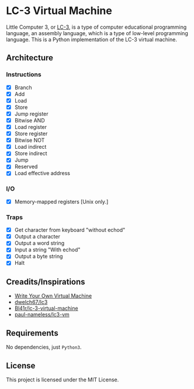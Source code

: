 # LC-3 Virtual Machine
Little Computer 3, or [LC-3](https://en.wikipedia.org/wiki/LC-3), is a type of computer educational programming language, an assembly language, which is a type of low-level programming language.
This is a Python implementation of the LC-3 virtual machine.

## Architecture
### Instructions
- [x] Branch
- [x] Add
- [x] Load
- [x] Store
- [x] Jump register
- [x] Bitwise AND
- [x] Load register
- [x] Store register
- [x] Bitwise NOT
- [x] Load indirect
- [x] Store indirect
- [x] Jump
- [x] Reserved
- [x] Load effective address
### I/O
- [x] Memory-mapped registers [Unix only.]
### Traps
- [x] Get character from keyboard "without echod"
- [x] Output a character
- [x] Output a word string
- [x] Input a string "With echod"
- [x] Output a byte string
- [x] Halt

## Creadits/Inspirations
 - [Write Your Own Virtual Machine](https://justinmeiners.github.io/lc3-vm/index.html#)
 - [dwelch67/lc3](https://github.com/dwelch67/lc3)
 - [Bl41r/lc-3-virtual-machine](https://github.com/Bl41r/lc-3-virtual-machine)
 - [paul-nameless/lc3-vm](https://github.com/paul-nameless/lc3-vm)

## Requirements
No dependencies, just `Python3`.

## License
This project is licensed under the MIT License.
